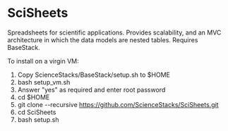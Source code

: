 # SciSheets
Spreadsheets for scientific applications. Provides scalability, and an MVC architecture in which the data models
are nested tables.
Requires BaseStack.

To install on a virgin VM:
1. Copy ScienceStacks/BaseStack/setup.sh to $HOME
2. bash setup_vm.sh
3. Answer "yes" as required and enter root password
4. cd $HOME
5. git clone --recursive https://github.com/ScienceStacks/SciSheets.git
6. cd SciSheets
7. bash setup.sh
